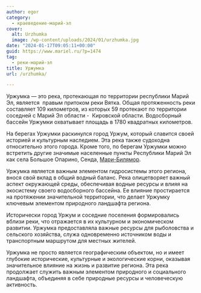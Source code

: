 ```yaml
---
author: egor
category:
  - краеведение-марий-эл
cover:
  alt: Urzhumka
  image: /wp-content/uploads/2024/01/urzhumka.jpg
date: "2024-01-17T09:05:11+00:00"
guid: https://www.mariel.ru/?p=1474
tag:
  - реки-марий-эл
title: Уржумка
url: /urzhumka/

---
```

Уржумка — это река, протекающая по территории республики Марий Эл, является  правым притоком реки Вятка. Общая протяженность реки составляет 109 километров, из которых 59 протекают по территории соседней с Марий Эл области -  Кировской области. Водосборный бассейн Уржумки охватывает площадь в 1780 квадратных километров.

На берегах Уржумки раскинулся город Уржум, который славится своей историей и культурным наследием. Эта река также судоходна относительно этого города. Кроме того, по берегам Уржумки можно встретить другие значимые населенные пункты Республики Марий Эл как села Большое Опарино, Сенда, [Мари-Билямор](/derevnya-kushko-bilyamor/).

Уржумка является важным элементом гидросистемы этого региона, внося свой вклад в общий водный баланс. Река олицетворяет важный аспект окружающей среды, обеспечивая водные ресурсы и влияя на экосистему своего водосборного бассейна. Ее влияние простирается на протяжении значительной территории, что делает Уржумку ключевым элементом природного ландшафта региона.

Исторически город Уржум и соседние поселения формировались вблизи реки, что отражается в их культурном и экономическом развитии. Уржумка предоставляла важные ресурсы для рыболовства и сельского хозяйства, служа одновременно источником воды и транспортным маршрутом для местных жителей.

Уржумка не просто является географическим объектом, но и имеет глубокие исторические, культурные и экологические корни, оказывая значительное влияние на жизнь и развитие региона. Эта река продолжает служить важным элементом природного и социального ландшафта, объединяя в себе природные ресурсы и человеческую активность.
